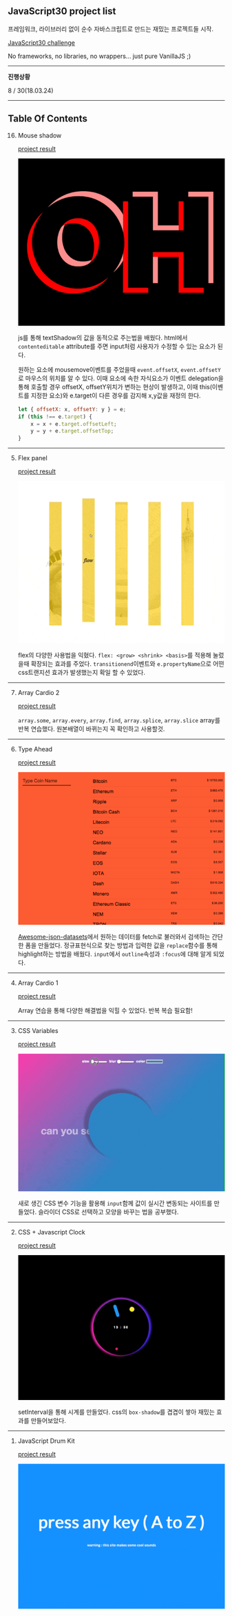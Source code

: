 ## JavaScript30 project list


프레임워크, 라이브러리 없이 순수 자바스크립트로 만드는 재밌는 프로젝트들 시작.

[JavaScript30 challenge](https://javascript30.com/)

No frameworks, no libraries, no wrappers... just pure VanillaJS ;)

---

**진행상황**

8 / 30(18.03.24)

---


## Table Of Contents

16. Mouse shadow

    [project result](https://yogicat.github.io/JavaScript30/16-mouse-shadow/)

     ![project image](./screenshots/16-mouse-shadow.gif)

    js를 통해 textShadow의 값을 동적으로 주는법을 배웠다.
    html에서 `contenteditable` attribute를 주면 input처럼 사용자가 수정할 수 있는 요소가 된다.

    원하는 요소에 mousemove이벤트를 주었을때 `event.offsetX`, `event.offsetY`로 마우스의 위치를 알 수 있다. 이때 요소에 속한 자식요소가 이벤트 delegation을 통해 호출할 경우 offsetX, offsetY위치가 변하는 현상이 발생하고, 이때 this(이벤트를 지정한 요소)와 e.target이 다른 경우를 감지해 x,y값을 재정의 한다. 

    ```js
    let { offsetX: x, offsetY: y } = e;
    if (this !== e.target) {
        x = x + e.target.offsetLeft;
        y = y + e.target.offsetTop;
    }
    ```

---



5. Flex panel

    [project result](https://yogicat.github.io/JavaScript30/05-flex-panel/)

     ![project image](./screenshots/05-flex-min.gif)

    flex의 다양한 사용법을 익혔다. `flex: <grow> <shrink> <basis>`를 적용해 눌렀을때 확장되는 효과를 주었다.
    `transitionend`이벤트와 `e.propertyName`으로 어떤 css트랜지션 효과가 발생했는지 확일 할 수 있었다.
    

---


7. Array Cardio 2

    [project result](https://yogicat.github.io/JavaScript30/07-array2/)

    `array.some`, `array.every`, `array.find`, `array.splice`, `array.slice`
    array를 반복 연습했다. 원본배열이 바뀌는지 꼭 확인하고 사용할것.
    


---

6. Type Ahead

    [project result](https://yogicat.github.io/JavaScript30/06-typeAhead/)

    ![project image](./screenshots/06-typeAhead.png)

    [Awesome-json-datasets](https://github.com/jdorfman/awesome-json-datasets)에서 원하는 데이터를 fetch로 불러와서 검색하는 간단한 폼을 만들었다. 정규표현식으로 찾는 방법과 입력한 값을 `replace`함수를 통해 highlight하는 방법을 배웠다. `input`에서 `outline`속성과 `:focus`에 대해 알게 되었다.


---

4. Array Cardio 1

    [project result](https://yogicat.github.io/JavaScript30/04-array/)

    Array 연습을 통해 다양한 해결법을 익힐 수 있었다. 반복 복습 필요함!

---

3. CSS Variables

    [project result](https://yogicat.github.io/JavaScript30/03-css/)

    ![css variable image](./screenshots/03-css.gif)

    새로 생긴 CSS 변수 기능을 활용해 `input`함께 값이 실시간 변동되는 사이트를 만들었다. 슬라이더 CSS로 선택하고 모양을 바꾸는 법을 공부했다.


---

2. CSS + Javascript Clock

    [project result](https://yogicat.github.io/JavaScript30/02-clock)

    ![drum kit image](./screenshots/02-clock.gif)

    setInterval을 통해 시계를 만들었다. css의 `box-shadow`를 겹겹이 쌓아 재밌는 효과를 만들어보았다.

---

1. JavaScript Drum Kit

    [project result](https://yogicat.github.io/JavaScript30/01-drumkit)

    ![drum kit image](./screenshots/01-drumkit.gif)




